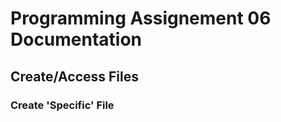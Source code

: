 **Programming Assignement 06 Documentation**
=================================

## Create/Access Files

### Create 'Specific' File
